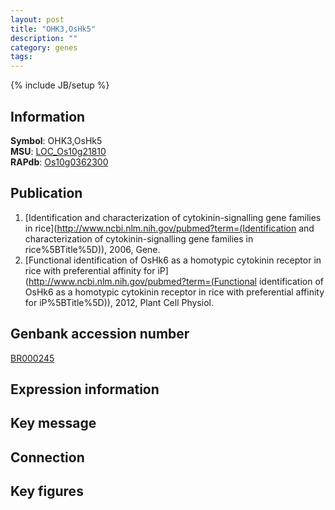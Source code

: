```yaml
---
layout: post
title: "OHK3,OsHk5"
description: ""
category: genes
tags: 
---
```

{% include JB/setup %}

## Information
__Symbol__: OHK3,OsHk5  
__MSU__: [LOC_Os10g21810](http://rice.plantbiology.msu.edu/cgi-bin/ORF_infopage.cgi?orf=LOC_Os10g21810)  
__RAPdb__: [Os10g0362300](http://rapdb.dna.affrc.go.jp/viewer/gbrowse_details/irgsp1?name=Os10g0362300)  

## Publication
1. [Identification and characterization of cytokinin-signalling gene families in rice](http://www.ncbi.nlm.nih.gov/pubmed?term=(Identification and characterization of cytokinin-signalling gene families in rice%5BTitle%5D)), 2006, Gene.
2. [Functional identification of OsHk6 as a homotypic cytokinin receptor in rice with preferential affinity for iP](http://www.ncbi.nlm.nih.gov/pubmed?term=(Functional identification of OsHk6 as a homotypic cytokinin receptor in rice with preferential affinity for iP%5BTitle%5D)), 2012, Plant Cell Physiol.

## Genbank accession number
[BR000245](http://www.ncbi.nlm.nih.gov/nuccore/BR000245)

## Expression information

## Key message

## Connection

## Key figures


